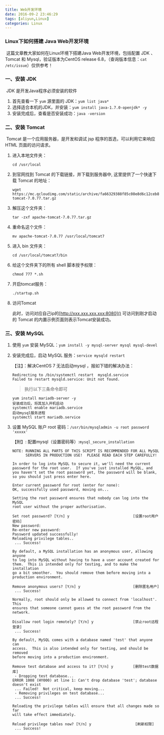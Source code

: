 ```yaml
---
title: Web开发环境
date: 2016-09-2 23:46:29
tags: [aliyun,Linux]
categories: Linux
---
```


### Linux下如何搭建 Java Web开发环境 

​	这篇文章教大家如何在Linux环境下搭建Java Web开发环境，包括配置 JDK 、Tomcat 和 Mysql，验证版本为CentOS release 6.8，（查询版本信息：`cat /etc/issue`）仅供参考！

### 一、安装 JDK

​	JDK 是开发Java程序必须安装的软件

1. 首先查看一下 `yum` 源里面的 JDK：`yum list java*`
2. 选择适合本机的JDK，并安装：`yum install java-1.7.0-openjdk* -y`
3. 安装完成后，查看是否安装成功：`java -version`

### 二、安装 Tomcat

​	Tomcat 是一个应用服务器，是开发和调试 jsp 程序的首选，可以利用它来响应 HTML 页面的访问请求。

1. 进入本地文件夹：

   ```shell
   cd /usr/local
   ```

2. 到官网找到 Tomcat 的下载链接，并下载到服务器中, 这里提供了一个快速下载 Tomcat 的地址：

   ```shell
   wget https://mc.qcloudimg.com/static/archive/fa66329388f85c08e8d6c12ceb8b2ca3/apache-tomcat-7.0.77.tar.gz
   ```

3. 解压这个文件夹：

   ```shell
   tar -zxf apache-tomcat-7.0.77.tar.gz
   ```

4. 重命名这个文件：

   ```shell
   mv apache-tomcat-7.0.77 /usr/local/tomcat7
   ```

5. 进入 bin 文件夹：

   ```shell
   cd /usr/local/tomcat7/bin
   ```

6. 给这个文件夹下的所有 shell 脚本授予权限：

   ```shell
   chmod 777 *.sh
   ```

7. 开启tomcat服务：

   ```shell
   ./startup.sh
   ```

8. 访问Tomcat

   此时，访问对应自己ip的[http://xxx.xxx.xxx.xxx:8080]() 可访问到刚才启动的 Tomcat 的内置示例页面则表示Tomcat安装成功。


### 三、安装 MySQL

1. 使用 `yum` 安装 MySQL：`yum install -y mysql-server mysql mysql-devel`

2. 安装完成后，启动 MySQL 服务：`service mysqld restart`

   【注】：解决CentOS 7 无法启动mysql ，报如下错的解决办法：

   ```shell
   Redirecting to /bin/systemctl restart  mysqld.service
   Failed to restart mysqld.service: Unit not found.
   ```

   > 执行以下三条命令即可

   ```shell
   yum install mariadb-server -y
   安装成功后，将其加入开机启动
   systemctl enable mariadb.service
   启动mysql服务进程
   systemctl start mariadb.service
   ```

3. 设置 MySQL 账户 root 密码：`/usr/bin/mysqladmin -u root password 'xxxxx'`

   【附】: 配置mysql（设置密码等）:`mysql_secure_installation`

   ```shell
   NOTE: RUNNING ALL PARTS OF THIS SCRIPT IS RECOMMENDED FOR ALL MySQL
         SERVERS IN PRODUCTION USE!  PLEASE READ EACH STEP CAREFULLY!

   In order to log into MySQL to secure it, we'll need the current
   password for the root user.  If you've just installed MySQL, and
   you haven't set the root password yet, the password will be blank,
   so you should just press enter here.

   Enter current password for root (enter for none): 
   OK, successfully used password, moving on...

   Setting the root password ensures that nobody can log into the MySQL
   root user without the proper authorisation.

   Set root password? [Y/n] y                             [设置root用户密码]
   New password: 
   Re-enter new password: 
   Password updated successfully!
   Reloading privilege tables..
    ... Success!

   By default, a MySQL installation has an anonymous user, allowing anyone
   to log into MySQL without having to have a user account created for
   them.  This is intended only for testing, and to make the installation
   go a bit smoother.  You should remove them before moving into a
   production environment.

   Remove anonymous users? [Y/n] y                        [删除匿名用户]
    ... Success!

   Normally, root should only be allowed to connect from 'localhost'.  This
   ensures that someone cannot guess at the root password from the network.

   Disallow root login remotely? [Y/n] y                  [禁止root远程登录]
    ... Success!

   By default, MySQL comes with a database named 'test' that anyone can
   access.  This is also intended only for testing, and should be removed
   before moving into a production environment.

   Remove test database and access to it? [Y/n] y         [删除test数据库]
    - Dropping test database...
   ERROR 1008 (HY000) at line 1: Can't drop database 'test'; database doesn't exist
    ... Failed!  Not critical, keep moving...
    - Removing privileges on test database...
    ... Success!

   Reloading the privilege tables will ensure that all changes made so far
   will take effect immediately.

   Reload privilege tables now? [Y/n] y                    [刷新权限]
    ... Success!
   ```


 
